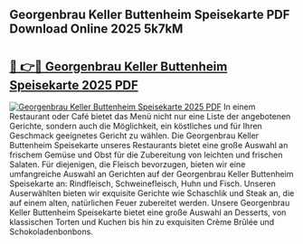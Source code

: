 ## Georgenbrau Keller Buttenheim Speisekarte PDF Download Online 2025 5k7kM

# <h2><a href="http://gc6rja.nevu.top/?p=Georgenbrau+Keller+Buttenheim+Speisekarte">🔗 👉🔴 Georgenbrau Keller Buttenheim Speisekarte 2025 PDF</a></h2>

[![Georgenbrau Keller Buttenheim Speisekarte 2025 PDF](https://i.imgur.com/dBaPXMq.png)](http://gc6rja.nevu.top/?p=Georgenbrau+Keller+Buttenheim+Speisekarte)
In einem Restaurant oder Café bietet das Menü nicht nur eine Liste der angebotenen Gerichte, sondern auch die Möglichkeit, ein köstliches und für Ihren Geschmack geeignetes Gericht zu wählen. Die Georgenbrau Keller Buttenheim Speisekarte unseres Restaurants bietet eine große Auswahl an frischem Gemüse und Obst für die Zubereitung von leichten und frischen Salaten. Für diejenigen, die Fleisch bevorzugen, bieten wir eine umfangreiche Auswahl an Gerichten auf der Georgenbrau Keller Buttenheim Speisekarte an: Rindfleisch, Schweinefleisch, Huhn und Fisch. Unseren Auserwählten bieten wir exquisite Gerichte wie Schaschlik und Steak an, die auf einem alten, natürlichen Feuer zubereitet werden. Unsere Georgenbrau Keller Buttenheim Speisekarte bietet eine große Auswahl an Desserts, von klassischen Torten und Kuchen bis hin zu exquisiten Crème Brûlée und Schokoladenbonbons.
